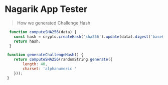 # Nagarik App Tester

> How we generated Challenge Hash

```javascript
  function computeSHA256(data) {
    const hash = crypto.createHash('sha256').update(data).digest('base64');
    return hash;
  }

 function generateChallengeHash() {
    return computeSHA256(randomString.generate({
        length: 40,
        charset: 'alphanumeric '
    }));
 }
```